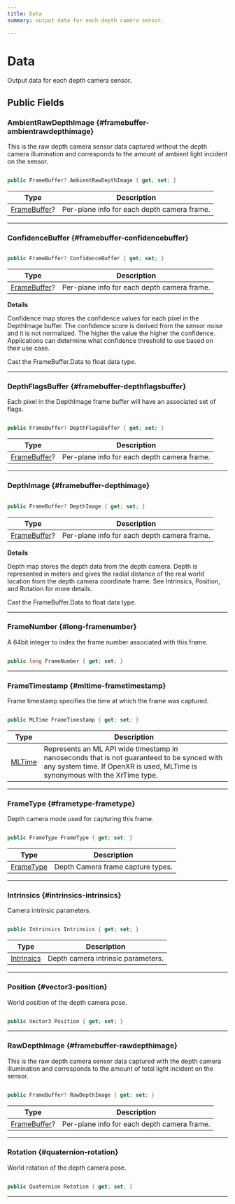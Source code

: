 ```yaml
---
title: Data
summary: output data for each depth camera sensor. 

---
```


# Data




Output data for each depth camera sensor.   





## Public Fields

### AmbientRawDepthImage {#framebuffer-ambientrawdepthimage}

This is the raw depth camera sensor data captured without the depth camera illumination and corresponds to the amount of ambient light incident on the sensor. 

```csharp

public FrameBuffer? AmbientRawDepthImage { get; set; }

```

| Type | Description  | 
|--|--|
| [FrameBuffer](/versioned_docs/version-02-Aug-2023/unity-api/api/UnityEngine.XR.MagicLeap/MLDepthCamera/UnityEngine.XR.MagicLeap.MLDepthCamera.FrameBuffer.md)? | Per-plane info for each depth camera frame.  |





-----------

### ConfidenceBuffer {#framebuffer-confidencebuffer}

```csharp

public FrameBuffer? ConfidenceBuffer { get; set; }

```

| Type | Description  | 
|--|--|
| [FrameBuffer](/versioned_docs/version-02-Aug-2023/unity-api/api/UnityEngine.XR.MagicLeap/MLDepthCamera/UnityEngine.XR.MagicLeap.MLDepthCamera.FrameBuffer.md)? | Per-plane info for each depth camera frame.  |

**Details**

Confidence map stores the confidence values for each pixel in the DepthImage buffer. The confidence score is derived from the sensor noise and it is not normalized. The higher the value the higher the confidence. Applications can determine what confidence threshold to use based on their use case.

Cast the FrameBuffer.Data to float data type. 





-----------

### DepthFlagsBuffer {#framebuffer-depthflagsbuffer}

Each pixel in the DepthImage frame buffer will have an associated set of flags. 

```csharp

public FrameBuffer? DepthFlagsBuffer { get; set; }

```

| Type | Description  | 
|--|--|
| [FrameBuffer](/versioned_docs/version-02-Aug-2023/unity-api/api/UnityEngine.XR.MagicLeap/MLDepthCamera/UnityEngine.XR.MagicLeap.MLDepthCamera.FrameBuffer.md)? | Per-plane info for each depth camera frame.  |





-----------

### DepthImage {#framebuffer-depthimage}

```csharp

public FrameBuffer? DepthImage { get; set; }

```

| Type | Description  | 
|--|--|
| [FrameBuffer](/versioned_docs/version-02-Aug-2023/unity-api/api/UnityEngine.XR.MagicLeap/MLDepthCamera/UnityEngine.XR.MagicLeap.MLDepthCamera.FrameBuffer.md)? | Per-plane info for each depth camera frame.  |

**Details**

Depth map stores the depth data from the depth camera. Depth is represented in meters and gives the radial distance of the real world location from the depth camera coordinate frame. See Intrinsics, Position, and Rotation for more details.

Cast the FrameBuffer.Data to float data type. 





-----------

### FrameNumber {#long-framenumber}

A 64bit integer to index the frame number associated with this frame. 

```csharp

public long FrameNumber { get; set; }

```






-----------

### FrameTimestamp {#mltime-frametimestamp}

Frame timestamp specifies the time at which the frame was captured. 

```csharp

public MLTime FrameTimestamp { get; set; }

```

| Type | Description  | 
|--|--|
| [MLTime](/versioned_docs/version-02-Aug-2023/unity-api/api/UnityEngine.XR.MagicLeap/MLTime/UnityEngine.XR.MagicLeap.MLTime.md) | Represents an ML API wide timestamp in nanoseconds that is not guaranteed to be synced with any system time. If OpenXR is used, MLTime is synonymous with the XrTime type.  |





-----------

### FrameType {#frametype-frametype}

Depth camera mode used for capturing this frame. 

```csharp

public FrameType FrameType { get; set; }

```

| Type | Description  | 
|--|--|
| [FrameType](/versioned_docs/version-02-Aug-2023/unity-api/api/UnityEngine.XR.MagicLeap/MLDepthCamera/UnityEngine.XR.MagicLeap.MLDepthCamera.md#enums-frametype) | Depth Camera frame capture types.  |





-----------

### Intrinsics {#intrinsics-intrinsics}

Camera intrinsic parameters. 

```csharp

public Intrinsics Intrinsics { get; set; }

```

| Type | Description  | 
|--|--|
| [Intrinsics](/versioned_docs/version-02-Aug-2023/unity-api/api/UnityEngine.XR.MagicLeap/MLDepthCamera/UnityEngine.XR.MagicLeap.MLDepthCamera.Intrinsics.md) | Depth camera intrinsic parameters.  |





-----------

### Position {#vector3-position}

World position of the depth camera pose. 

```csharp

public Vector3 Position { get; set; }

```






-----------

### RawDepthImage {#framebuffer-rawdepthimage}

This is the raw depth camera sensor data captured with the depth camera illumination and corresponds to the amount of total light incident on the sensor. 

```csharp

public FrameBuffer? RawDepthImage { get; set; }

```

| Type | Description  | 
|--|--|
| [FrameBuffer](/versioned_docs/version-02-Aug-2023/unity-api/api/UnityEngine.XR.MagicLeap/MLDepthCamera/UnityEngine.XR.MagicLeap.MLDepthCamera.FrameBuffer.md)? | Per-plane info for each depth camera frame.  |





-----------

### Rotation {#quaternion-rotation}

World rotation of the depth camera pose. 

```csharp

public Quaternion Rotation { get; set; }

```






-----------


